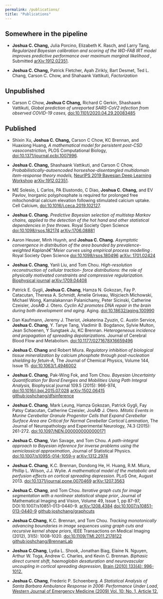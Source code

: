 ```yaml
---
permalink: /publications/
title: "Publications"
---
```



Somewhere in the pipeline
-------------------------

* **Joshua C. Chang,** Julia Porcino, Elizabeth K. Rasch, and Larry Tang, *Regularized Bayesian calibration and scoring of the WD-FAB IRT model improves predictive performance over maximum marginal likelihood 	,* Submitted [arXiv:1912.02351](https://arxiv.org/abs/1912.02351).

* **Joshua C. Chang,** Patrick Fletcher, Ayah Zirikly, Bart Desmet, Ted L. Chang, Carson C. Chow, and Shahaank Vattikuti, *Factorization*

Unpublished
-----------

* Carson C Chow,  **Joshua C Chang,**  Richard C Gerkin, Shashaank Vattikuti, *Global prediction of unreported SARS-CoV2 infection from observed COVID-19 cases,* [doi:10.1101/2020.04.29.20083485](https://doi.org/10.1101/2020.04.29.20083485)


Published
---------


* Shixin Xu, **Joshua C. Chang,** Carson C Chow, KC Brennan, and Huaxiong Huang, *A mathematical model for persistent post-CSD vasoconstriction,* PLOS Computational Biology, [doi:10.1371/journal.pcbi.1007996](https://journals.plos.org/ploscompbiol/article?id=10.1371/journal.pcbi.1007996).

* **Joshua C. Chang,** Shashaank Vattikuti, and Carson C Chow, *Probabilistically-autoencoded horseshoe-disentangled multidomain item-response theory models,* [NeurIPS 2019 Bayesian Deep Learning Workshop](http://bayesiandeeplearning.org/) [arXiv:1912.02351](https://arxiv.org/abs/1912.02351).


* ME Solesio, L Carlos, PA Elustondo, C Diao, **Joshua C. Chang,** and EV Pavlov, Inorganic polyphosphate is required for prolonged free mitochondrial calcium elevation following stimulated calcium uptake. Cell Calcium, [doi:10.1016/j.ceca.2019.102127](https://doi.org/10.1016/j.ceca.2019.102127).


* **Joshua C. Chang.** *Predictive Bayesian selection of multistep Markov chains, applied to the detection
of the hot hand and other statistical dependencies in free throws.* Royal Society Open Science [doi:10.1098/rsos.182174](https://doi.org/10.1098/rsos.182174) [arXiv:1706.08881](https://arxiv.org/abs/1706.08881)

* Aaron Heuser, Minh Huynh, and **Joshua C. Chang.** *Asymptotic convergence in distribution of the area bounded by prevalence-weighted Kaplanâ€“Meier curves using empirical process modelling
.* Royal Society Open Science [doi:10.1098/rsos.180496](https://royalsocietypublishing.org/doi/10.1098/rsos.180496) [arXiv: 1701.02424](https://arxiv.org/abs/1701.02424)


* **Joshua C. Chang**, Yanli Liu, and Tom Chou. *High-resolution reconstruction of cellular traction- force distributions: the role of physically motivated constraints and compressive regularization.* [Biophysical journal](https://www.cell.com/biophysj/fulltext/S0006-3495(17)31033-0) [arXiv:1709.04408](http://arxiv.org/abs/1709.04408)

* Patrick E. Gygli, **Joshua C. Chang**, Hamza N. Gokozan, Fay P. Catacutan, Theresa A. Schmidt, Amelie Griveau, Wojciech Michowski, Michael Wong, Kamalakannan Palanichamy, Peter Sicinski, Catherine Czeisler, JosÃ© J. Otero. *Cyclin A2 promotes DNA repair in the brain during both development and aging.* Aging. [doi:10.18632/aging.100990](http://dx.doi.org/10.18632/aging.100990)

* Dan Kaufmann, Jeremy J. Theriot, Jekaterina Zyuzin, C. Austin Service, **Joshua C. Chang**, Y. Tanye Tang, Vladimir B. Bogdanov, Sylvie Multon, Jean Schoenen, Y Sungtaek Ju, KC Brennan. *Heterogeneous incidence and propagation of spreading depolarizations.*  Journal of Cerebral Blood Flow and Metabolism.  [doi:10.1177/0271678X16659496](http://dx.doi.org/10.1177/0271678X16659496)

* **Joshua C. Chang** and Robert Miura. *Regulatory inhibition of biological tissue mineralization by calcium phosphate through post-nucleation shielding by fetuin-A,* The Journal of Chemical Physics, Volume 144, Issue 15. [doi:10.1063/1.4946002](http://dx.doi.org/10.1063/1.4946002)

* **Joshua C. Chang**, Pak-Wing Fok, and Tom Chou. *Bayesian Uncertainty Quantification for Bond Energies and Mobilities Using Path Integral Analysis,* Biophysical journal 109.5 (2015): 966-974, [doi:10.1016/j.bpj.2015.07.028](http://dx.doi.org/10.1016/j.bpj.2015.07.028) [arXiv:1502.06415](http://arxiv.org/abs/1502.06415) [github:joshchang/dfsinference](https://github.com/joshchang/dfsinference)

* **Joshua C. Chang**,  Mark Leung, Hamza Gokozan, Patrick Gygli, Fay Patsy Catacutan, Catherine Czeisler, JosÃ© J. Otero. *Mitotic Events in Murine Cerebellar Granule Progenitor Cells that Expand Cerebellar Surface Area are Critical for Normal Cerebellar Cortical Lamination,* The Journal of Neuropathology and Experimental Neurology, 74.3 (2015): 261-272. [doi:10.1097/NEN.0000000000000171](http://dx.doi.org/10.1097/NEN.0000000000000171) 

* **Joshua C. Chang**, Van Savage, and Tom Chou. *A path-integral approach to Bayesian inference for inverse problems using the semiclassical approximation*, Journal of Statistical Physics. [doi:10.1007/s10955-014-1059-y](http://dx.doi.org/10.1007/s10955-014-1059-y) [arXiv:1312.2974](http://arxiv.org/abs/1312.2974)

* **Joshua C. Chang**, K.C. Brennan, Dondong He, H. Huang, R.M. Miura, Phillip L. Wilson, J.J. Wylie. *A mathematical model of the metabolic and perfusion effects on cortical spreading depression.* PLoS One, August 2013. [doi:10.1371/journal.pone.0070469](http://www.plosone.org/article/info%3Adoi%2F10.1371%2Fjournal.pone.0070469) [arXiv:1207.3563](http://arxiv.org/abs/1207.3563)

* **Joshua C. Chang**, and Tom Chou. *Iterative graph cuts for image segmentation with a nonlinear statistical shape prior*, Journal of Mathematical Imaging and Vision, Volume 49, Issue 1, pp 87-97, DOI:10.1007/s10851-013-0440-9. [arXiv:1208.4384](http://arxiv.org/abs/1208.4384) [doi:10.1007/s10851-013-0440-9](http://link.springer.com/article/10.1007/s10851-013-0440-9) [github:joshchang/graphcuts](https://github.com/joshchang/graphcuts)

* **Joshua C.Chang**, K.C. Brennan, and Tom Chou. *Tracking monotonically advancing boundaries in image sequences using graph cuts and recursive kernel shape priors*, IEEE Transactions on Medical Imaging (2012), 31(5): 1008-1020. [doi:10.1109/TMI.2011.2178122](http://ieeexplore.ieee.org/xpls/abs_all.jsp?arnumber=6095372)  [github:joshchang/BrennanLab](https://github.com/joshchang/BrennanLab)

* **Joshua C.Chang**, Lydia L. Shook, Jonathan Biag, Elaine N. Nguyen, Arthur W. Toga, Andrew C. Charles, and Kevin C. Brennan. *Biphasic direct current shift, haemoglobin desaturation and neurovascular uncoupling in cortical spreading depression*, [Brain (2010) 133(4): 996-1012.](http://brain.oxfordjournals.org/content/133/4/996.short)

* **Joshua C. Chang**,  Frederic P. Schoenberg. *A Statistical Analysis of Santa Barbara Ambulance Response in 2006: Performance Under Load*, [Western Journal of Emergency Medicine (2009) Vol. 10: No. 1, Article 12.](http://repositories.cdlib.org/uciem/westjem/vol10/iss1/art12)

